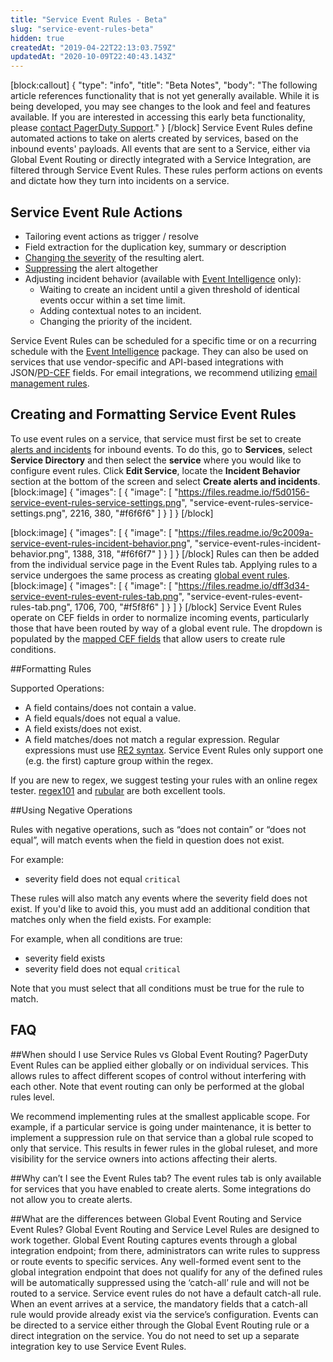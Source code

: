 ```yaml
---
title: "Service Event Rules - Beta"
slug: "service-event-rules-beta"
hidden: true
createdAt: "2019-04-22T22:13:03.759Z"
updatedAt: "2020-10-09T22:40:43.143Z"
---
```

[block:callout]
{
  "type": "info",
  "title": "Beta Notes",
  "body": "The following article references functionality that is not yet generally available. While it is being developed, you may see changes to the look and feel and features available. If you are interested in accessing this early beta functionality, please [contact PagerDuty Support](mailto:support@pagerduty.com)."
}
[/block]
Service Event Rules define automated actions to take on alerts created by services, based on the inbound events' payloads. All events that are sent to a Service, either via Global Event Routing or directly integrated with a Service Integration, are filtered through Service Event Rules. These rules perform actions on events and dictate how they turn into incidents on a service.
## Service Event Rule Actions

- Tailoring event actions as trigger / resolve
- Field extraction for the duplication key, summary or description
- [Changing the severity](https://support.pagerduty.com/docs/dynamic-notifications) of the resulting alert.
- [Suppressing](https://support.pagerduty.com/docs/event-management#section-suppression-and-event-rules) the alert altogether 
- Adjusting incident behavior (available with [Event Intelligence](https://support.pagerduty.com/docs/event-intelligence) only):
  * Waiting to create an incident until a given threshold of identical events occur within a set time limit.
  * Adding contextual notes to an incident.
  * Changing the priority of the incident.

Service Event Rules can be scheduled for a specific time or on a recurring schedule with the [Event Intelligence](https://support.pagerduty.com/docs/event-intelligence) package. They can also be used on services that use vendor-specific and API-based integrations with JSON/[PD-CEF](https://support.pagerduty.com/docs/pd-cef) fields. For email integrations, we recommend utilizing [email management rules](https://support.pagerduty.com/docs/email-management-filters-and-rules#section-trigger-and-resolve-alerts-with-email-management-rules). 
## Creating and Formatting Service Event Rules

To use event rules on a service, that service must first be set to create [alerts and incidents](https://support.pagerduty.com/docs/alerts#section-getting-started-with-alerts-and-incidents) for inbound events. To do this, go to **Services**, select **Service Directory** and then select the **service** where you would like to configure event rules. Click **Edit Service**, locate the **Incident Behavior** section at the bottom of the screen and select **Create alerts and incidents**.
[block:image]
{
  "images": [
    {
      "image": [
        "https://files.readme.io/f5d0156-service-event-rules-service-settings.png",
        "service-event-rules-service-settings.png",
        2216,
        380,
        "#f6f6f6"
      ]
    }
  ]
}
[/block]

[block:image]
{
  "images": [
    {
      "image": [
        "https://files.readme.io/9c2009a-service-event-rules-incident-behavior.png",
        "service-event-rules-incident-behavior.png",
        1388,
        318,
        "#f6f6f7"
      ]
    }
  ]
}
[/block]
Rules can then be added from the individual service page in the Event Rules tab. Applying rules to a service undergoes the same process as creating [global event rules](https://support.pagerduty.com/docs/global-event-routing#section-accessing-creating-and-formatting-event-rules). 
[block:image]
{
  "images": [
    {
      "image": [
        "https://files.readme.io/dff3d34-service-event-rules-event-rules-tab.png",
        "service-event-rules-event-rules-tab.png",
        1706,
        700,
        "#f5f8f6"
      ]
    }
  ]
}
[/block]
Service Event Rules operate on CEF fields in order to normalize incoming events, particularly those that have been routed by way of a global event rule. The dropdown is populated by the [mapped CEF fields](https://support.pagerduty.com/docs/pd-cef) that allow users to create rule conditions. 

##Formatting Rules 

Supported Operations:
- A field contains/does not contain a value.
- A field equals/does not equal a value.
- A field exists/does not exist.
- A field matches/does not match a regular expression. Regular expressions must use [RE2 syntax](https://github.com/google/re2/wiki/Syntax). Service Event Rules only support one (e.g. the first) capture group within the regex.

If you are new to regex, we suggest testing your rules with an online regex tester. [regex101](https://regex101.com/) and [rubular](http://rubular.com/r/G0ViTWxgFO) are both excellent tools.

##Using Negative Operations

Rules with negative operations, such as “does not contain” or “does not equal”, will match events when the field in question does not exist. 

For example:
- severity field does not equal `critical`

These rules will also match any events where the severity field does not exist. If you'd like to avoid this, you must add an additional condition that matches only when the field exists. For example:

For example, when all conditions are true:
- severity field exists
- severity field does not equal `critical`

Note that you must select that all conditions must be true for the rule to match.


## FAQ

##When should I use Service Rules vs Global Event Routing? 
PagerDuty Event Rules can be applied either globally or on individual services. This allows rules to affect different scopes of control without interfering with each other. Note that event routing can only be performed at the global rules level.

We recommend implementing rules at the smallest applicable scope. For example, if a particular service is going under maintenance, it is better to implement a suppression rule on that service than a global rule scoped to only that service. This results in fewer rules in the global ruleset, and more visibility for the service owners into actions affecting their alerts.

##Why can’t I see the Event Rules tab?
The event rules tab is only available for services that you have enabled to create alerts. Some integrations do not allow you to create alerts.

##What are the differences between Global Event Routing and Service Event Rules?
Global Event Routing and Service Level Rules are designed to work together. Global Event Routing captures events through a global integration endpoint; from there, administrators can write rules to suppress or route events to specific services. Any well-formed event sent to the global integration endpoint that does not qualify for any of the defined rules will be automatically suppressed using the ‘catch-all’ rule and will not be routed to a service. 
Service event rules do not have a default catch-all rule. When an event arrives at a service, the mandatory fields that a catch-all rule would provide already exist via the service’s configuration.
Events can be directed to a service either through the Global Event Routing rule or a direct integration on the service. You do not need to set up a separate integration key to use Service Event Rules.